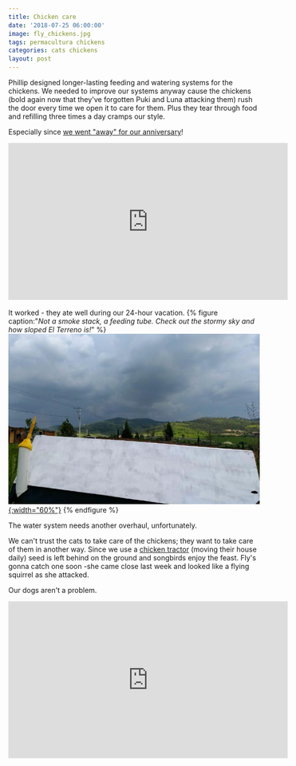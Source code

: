 ```yaml
---
title: Chicken care
date: '2018-07-25 06:00:00'
image: fly_chickens.jpg
tags: permacultura chickens
categories: cats chickens
layout: post
---
```


Phillip designed longer-lasting feeding and watering systems for the chickens. We needed to improve our systems anyway cause the chickens (bold again now that they've forgotten Puki and Luna attacking them) rush the door every time we open it to care for them.  Plus they tear through food and refilling three times a day cramps our style.

Especially since [we went "away" for our anniversary](https://reverdecer.annalisagross.com/2018/07/21/feliz-aniversario/)!

<iframe width="560" height="315" src="https://www.youtube.com/embed/34CqpmUNugY" frameborder="0" allow="autoplay; encrypted-media" allowfullscreen></iframe>

It worked - they ate well during our 24-hour vacation.
{% figure caption:"*Not a smoke stack, a feeding tube. Check out the stormy sky and how sloped El Terreno is!*" %}
[![](/images/chicken_tractor_.jpg){:width="60%"}](/images/chicken_tractor.jpg)
{% endfigure %}

The water system needs another overhaul, unfortunately.

We can't trust the cats to take care of the chickens; they want to take care of them in another way. Since we use a [chicken tractor](https://reverdecer.annalisagross.com/2018/05/07/chicken-tractor/) (moving their house daily) seed is left behind on the ground and songbirds enjoy the feast. Fly's gonna catch one soon -she came close last week and looked like a flying squirrel as she attacked.

Our dogs aren't a problem.
<iframe width="560" height="315" src="https://www.youtube.com/embed/q70U9GH3kbg" frameborder="0" allow="autoplay; encrypted-media" allowfullscreen></iframe>